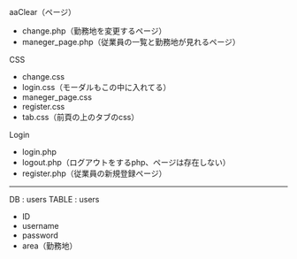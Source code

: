 aaClear（ページ）
- change.php（勤務地を変更するページ）
- maneger_page.php（従業員の一覧と勤務地が見れるページ）

CSS
- change.css
- login.css（モーダルもこの中に入れてる）
- maneger_page.css
- register.css
- tab.css（前頁の上のタブのcss）

Login
- login.php
- logout.php（ログアウトをするphp、ページは存在しない）
- register.php（従業員の新規登録ページ）

-------------------------------------------------------------------

DB : users
TABLE : users
- ID
- username
- password
- area（勤務地）
